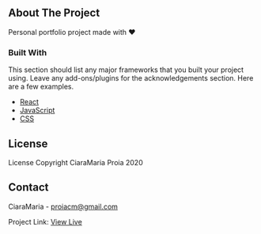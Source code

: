 <!-- ABOUT THE PROJECT -->
## About The Project

Personal portfolio project made with &hearts;

### Built With

This section should list any major frameworks that you built your project using. Leave any add-ons/plugins for the acknowledgements section. Here are a few examples.
* [React](https://reactjs.org)
* [JavaScript](https://javascript.com)
* [CSS](https://developer.mozilla.org/en-US/docs/Web/CSS)

<!-- LICENSE -->
## License

License Copyright CiaraMaria Proia 2020



<!-- CONTACT -->
## Contact

CiaraMaria - proiacm@gmail.com

Project Link: [View Live](https://proiacm.github.io/)